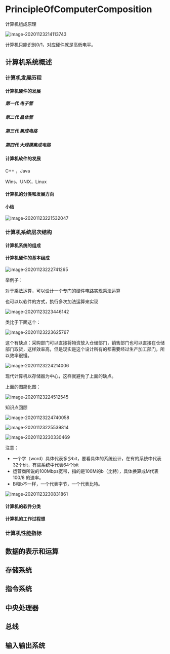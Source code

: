 # PrincipleOfComputerComposition

计算机组成原理

![image-20201123214113743](../media/pictures/PrincipleOfComputerComposition.assets/image-20201123214113743.png)

计算机只能识别0/1，对应硬件就是高低电平。

## 计算机系统概述

### 计算机发展历程

#### 计算机硬件的发展

##### 第一代 电子管

##### 第二代 晶体管

##### 第三代 集成电路

##### 第四代 大规模集成电路



#### 计算机软件的发展

C++ ，Java

Wins，UNIX，Linux

#### 计算机的分类和发展方向

#### 小结

![image-20201123221532047](../media/pictures/PrincipleOfComputerComposition.assets/image-20201123221532047.png)

### 计算机系统层次结构

#### 计算机系统的组成

#### 计算机硬件的基本组成

![image-20201123222741265](../media/pictures/PrincipleOfComputerComposition.assets/image-20201123222741265.png)

举例子：

对于乘法运算，可以设计一个专门的硬件电路实现乘法运算

也可以以软件的方式，执行多次加法运算来实现

![image-20201123223446142](../media/pictures/PrincipleOfComputerComposition.assets/image-20201123223446142.png)

类比于下面这个：	

![image-20201123223625767](../media/pictures/PrincipleOfComputerComposition.assets/image-20201123223625767.png)

这个有缺点：采购部门可以直接将物资放入仓储部门，销售部门也可以直接在仓储部门取货，这样效率高，但是现实是这个设计所有的都需要经过生产加工部门，所以效率很慢。

![image-20201123224214006](../media/pictures/PrincipleOfComputerComposition.assets/image-20201123224214006.png)

现代计算机以存储器为中心，这样就避免了上面的缺点。



上面的图简化图：

![image-20201123224512545](../media/pictures/PrincipleOfComputerComposition.assets/image-20201123224512545.png)



知识点回顾 

![image-20201123224740058](../media/pictures/PrincipleOfComputerComposition.assets/image-20201123224740058.png)

![image-20201123225539814](../media/pictures/PrincipleOfComputerComposition.assets/image-20201123225539814.png)

![image-20201123230330469](../media/pictures/PrincipleOfComputerComposition.assets/image-20201123230330469.png)

注意：

- 一个字（word）具体代表多少bit，要看具体的系统设计，在有的系统中代表32个bit，有些系统中代表64个bit
- 运营商所说的100Mbps宽带，指的是100M的b（比特），具体换算成M代表100/8 的速率。
- B和b不一样，一个代表字节，一个代表比特。



![image-20201123230831861](../media/pictures/PrincipleOfComputerComposition.assets/image-20201123230831861.png)



#### 计算机的软件分类

#### 计算机的工作过程想

### 计算机性能指标



## 数据的表示和运算

## 存储系统

## 指令系统

## 中央处理器

## 总线

## 输入输出系统
